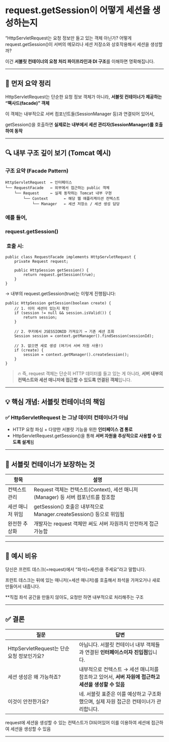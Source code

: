 # request.getSession이 어떻게 세션을 생성하는지

 “HttpServletRequest는 요청 정보만 들고 있는 객체 아닌가? 
  어떻게 request.getSession()이 서버의 메모리나 세션 저장소와 상호작용해서 세션을 생성할까?

  
이건 **서블릿 컨테이너의 요청 처리 파이프라인과 DI 구조**를 이해하면 명확해집니다.

---

## **🔧 먼저 요약 정리**

  
HttpServletRequest는 단순한 요청 정보 객체가 아니라, **서블릿 컨테이너가 제공하는 “팩사드(facade)” 객체**

이 객체는 내부적으로 서버 컴포넌트들(SessionManager 등)과 연결되어 있어서,

getSession()을 호출하면 **실제로는 내부에서 세션 관리자(SessionManager)를 호출하여 동작**

---

## **🔍 내부 구조 깊이 보기 (Tomcat 예시)**

  

### **구조 요약 (Facade Pattern)**

```
HttpServletRequest  ← 인터페이스
└── RequestFacade   ← 외부에서 접근하는 public 객체
    └── Request     ← 실제 동작하는 Tomcat 내부 구현
        └── Context       ← 해당 웹 애플리케이션 컨텍스트
            └── Manager   ← 세션 저장소 / 세션 생성 담당
```

### **예를 들어,** 

### **request.getSession()**

###  **호출 시:**

```
public class RequestFacade implements HttpServletRequest {
    private Request request;

    public HttpSession getSession() {
        return request.getSession(true);
    }
}
```

→ 내부의 request.getSession(true)는 이렇게 진행됩니다:

```
public HttpSession getSession(boolean create) {
    // 1. 이미 세션이 있는지 확인
    if (session != null && session.isValid()) {
        return session;
    }

    // 2. 쿠키에서 JSESSIONID 가져오기 → 기존 세션 조회
    Session session = context.getManager().findSession(sessionId);

    // 3. 없으면 새로 생성 (여기서 서버 자원 사용!)
    if (create) {
        session = context.getManager().createSession();
    }
}
```

> 🔥 즉, request 객체는 단순히 HTTP 데이터를 들고 있는 게 아니라, **서버 내부의 컨텍스트와 세션 매니저에 접근할 수 있도록 연결된 객체**입니다.

---

## **💡 핵심 개념: 서블릿 컨테이너의 책임**

  

### **✅** **HttpServletRequest** **는 그냥 데이터 컨테이너가 아님**

- HTTP 요청 파싱 + 다양한 서블릿 기능을 위한 **인터페이스 겸 통로**
- HttpServletRequest.getSession()을 통해 **서버 자원을 추상적으로 사용할 수 있도록 설계**됨

---

## **📌 서블릿 컨테이너가 보장하는 것**

|**항목**|**설명**|
|---|---|
|컨텍스트 관리|Request 객체는 컨텍스트(Context), 세션 매니저(Manager) 등 서버 컴포넌트를 참조함|
|세션 매니저 위임|getSession() 호출은 내부적으로 Manager.createSession() 등으로 위임됨|
|완전한 추상화|개발자는 request 객체만 써도 서버 자원까지 안전하게 접근 가능함|

---

## **🔁 예시 비유**

  
 당신은 프런트 데스크(=request)에서 “좌석(=세션)을 주세요”라고 말합니다.

프런트 데스크는 뒤에 있는 매니저(=세션 매니저)를 호출해서 좌석을 가져오거나 새로 만들어서 내줍니다.

**직접 좌석 공간을 만들지 않아도, 요청만 하면 내부적으로 처리해주는 구조

---

## **✅ 결론**

|**질문**|**답변**|
|---|---|
|HttpServletRequest는 단순 요청 정보인가요?|아닙니다. 서블릿 컨테이너 내부 객체들과 연결된 **인터페이스이자 진입점**입니다.|
|세션 생성은 왜 가능하죠?|내부적으로 컨텍스트 → 세션 매니저를 참조하고 있어서, **서버 자원에 접근하고 세션을 생성할 수 있음**|
|이것이 안전한가요?|네. 서블릿 표준은 이를 예상하고 구조화했으며, 실제 자원 접근은 컨테이너가 관리합니다.|
request에 세션을 생성할 수 있는 컨텍스트가 DI되어있어 이를 이용하여 세션에 접근하여 세션을 생성할 수 있음

---
